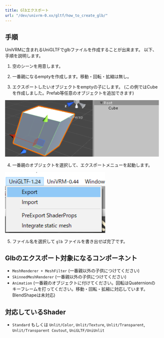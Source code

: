 ```yaml
---
title: Glbエクスポート
url: "/dev/univrm-0.xx/gltf/how_to_create_glb/"
---
```


## 手順

UniVRMに含まれるUniGLTFでglbファイルを作成することが出来ます。
以下、手順を説明します。

1. 空のシーンを用意します。


2. 一番親になるemptyを作成します。移動・回転・拡縮は無し。


3. エクスポートしたいオブジェクトをemptyの子にします。
(この例ではCubeを作成しました。Prefab等任意のオブジェクトを追加できます)

![image](/images/wiki/root_cube.png)

4. 一番親のオブジェクトを選択して、エクスポートメニューを起動します。

![image](/images/wiki/menu_unigltf_export.png)

5. ファイル名を選択して `glb` ファイルを書き出せば完了です。

## Glbのエクスポート対象になるコンポーネント

* `MeshRenderer + MeshFilter` (一番親以外の子供につけてください)
* `SkinnedMeshRenderer` (一番親以外の子供につけてください)
* `Animation` (一番親のオブジェクトに付けてください。回転はQuaternionのキーフレームを打ってください。移動・回転・拡縮に対応しています。BlendShapeは未対応)

## 対応しているShader

* `Standard` もしくは `Unlit/Color`, `Unlit/Texture`, `Unlit/Transparent`, `Unlit/Transparent Coutout`, `UniGLTF/UniUnlit`

